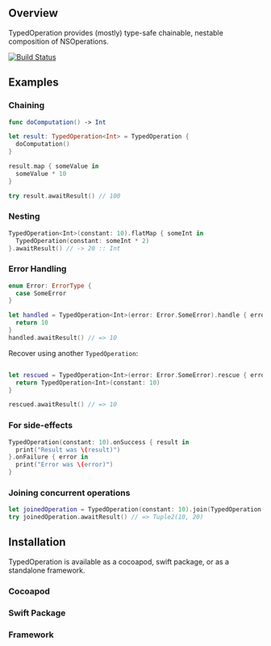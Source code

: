 ## Overview

TypedOperation provides (mostly) type-safe chainable, nestable composition of NSOperations. 

[![Build Status](https://travis-ci.org/mgadda/typed-operation.svg?branch=master)](https://travis-ci.org/mgadda/typed-operation)

## Examples

### Chaining

```swift
func doComputation() -> Int 

let result: TypedOperation<Int> = TypedOperation {
  doComputation()
}

result.map { someValue in 
  someValue * 10
}

try result.awaitResult() // 100
```

### Nesting

```swift
TypedOperation<Int>(constant: 10).flatMap { someInt in
  TypedOperation(constant: someInt * 2)
}.awaitResult() // -> 20 :: Int
```

### Error Handling

```swift
enum Error: ErrorType {
  case SomeError
}

let handled = TypedOperation<Int>(error: Error.SomeError).handle { error in
  return 10
}
handled.awaitResult() // => 10

```

Recover using another `TypedOperation`:

```swift

let rescued = TypedOperation<Int>(error: Error.SomeError).rescue { error in
  return TypedOperation<Int>(constant: 10)
}

rescued.awaitResult() // => 10
```

### For side-effects

```swift
TypedOperation(constant: 10).onSuccess { result in 
  print("Result was \(result)")
}.onFailure { error in
  print("Error was \(error)")
}
```

### Joining concurrent operations

```swift
let joinedOperation = TypedOperation(constant: 10).join(TypedOperation(constant: 20))
try joinedOperation.awaitResult() // => Tuple2(10, 20)
```

## Installation

TypedOperation is available as a cocoapod, swift package, or as a standalone framework.

### Cocoapod

### Swift Package

### Framework
